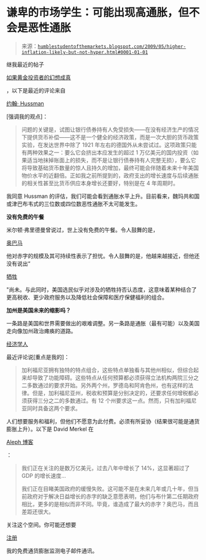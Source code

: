 <!--yml

分类：未分类

日期：2024-05-18 00:53:08

-->

# 谦卑的市场学生：可能出现高通胀，但不会是恶性通胀

> 来源：[`humblestudentofthemarkets.blogspot.com/2009/05/higher-inflation-likely-but-not-hyper.html#0001-01-01`](https://humblestudentofthemarkets.blogspot.com/2009/05/higher-inflation-likely-but-not-hyper.html#0001-01-01)

继我最近的帖子

[如果黄金投资者的幻想成真](http://humblestudentofthemarkets.blogspot.com/2009/05/what-if-gold-bugs-fantasies-came-true.html)

，以下是最近的评论来自

[约翰· Hussman](http://www.hussmanfunds.com/wmc/wmc090518.htm)

[强调我的观点]：

> 问题的关键是，试图让银行债券持有人免受损失——在没有经济生产的情况下提供货币补偿——这不是一个健全的经济政策，而是一次大胆的货币政策实验，在发达世界中除了 1921 年左右的德国外从未尝试过。这项政策只能有两种效果之一：要么它会挤出本应发生的超过 1 万亿美元的国内投资（如果适当地抹掉账面上的损失，而不是让银行债券持有人完整无损），要么它将导致基础货币数量的惊人且持久的增加，最终可能会伴随着未来十年美国物价水平的近翻倍。正如我之前所提到的，政府支出的增长速度与后续通胀的相关性甚至比货币供应本身增长还要好，特别是在 4 年周期时。

我同意 Hussman 的评估，我们可能会看到通胀水平上升。目前看来，魏玛共和国或津巴布韦式的三位数或四位数恶性通胀不太可能发生。

**没有免费的午餐**

米尔顿·弗里德曼曾说过，世上没有免费的午餐。令人鼓舞的是，

[奥巴马](http://www.bloomberg.com/apps/news?pid=20601087&sid=aJsSb4qtILhg&refer=home)

他对赤字的规模及其可持续性表示了担忧。令人鼓舞的是，他越来越接近，但他还没有说出“

[牺牲](http://humblestudentofthemarkets.blogspot.com/2009/04/third-way-in-inflationdeflation-debate.html)

"尚未。与此同时，美国选民似乎对涉及的牺牲持否认态度，这意味着某种结合了更高税收、更少政府服务以及降低社会保障和医疗保健福利的组合。

**加州是美国未来的缩影吗？**

一条路是美国和世界需要做出的艰难调整。另一条路是通胀（最有可能）以及美国走向像加州政治瘫痪的道路。

[经济学人](http://www.economist.com/world/unitedstates/displayStory.cfm?story_id=13649050&source=hptextfeature)

最近评论说[重点是我的]：

> 加利福尼亚拥有独特的特点组合，这些特点单独看与其他州相似，但综合起来却导致了功能障碍。这些特点从任何预算都必须获得立法机构两院三分之二多数通过的要求开始。另外两个州，罗德岛和阿肯色州，也有这样的法律。但是，加利福尼亚州，税收和预算是分别决定的，还要求任何增税都必须获得三分之二的多数通过。有 12 个州要求这一点。然而，只有加利福尼亚同时具备这两个要求。

人们想要服务和福利，但他们不愿意为此付费。必须有所妥协（结果很可能是通货膨胀上升）。以下是 David Merkel 在

[Aleph 博客](http://alephblog.com/2009/05/19/so-what%e2%80%99s-a-year-worth-2/)

：

> 我们正在关注的是数万亿美元，过去八年中增长了 14%，这显著超过了 GDP 的增长速度...
> 
> 我们正在目睹美国政府的缓慢失败。这可能不是在未来几年或几十年，但当前政府对于解决日益增长的赤字的缺乏意愿表明，他们与布什第二任期政府相比，更多的是相似而非不同。毕竟，谁造成了最大的赤字？奥巴马，而且差距还很大。

关注这个空间。你可能还想要

[注册](http://humblestudentofthemarkets.blogspot.com/2009/04/for-commodity-bulls.html)

我的免费通货膨胀监测电子邮件通讯。
